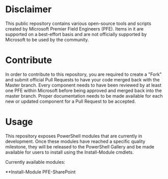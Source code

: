 # Disclaimer

This public repository contains various open-source tools and scripts created by Microsoft Premier Field Engineers (PFE). Items in it are supported on a best-effort basis and are not officially supported by Microsoft to be used by the community.

# Contribute

In order to contribute to this repository, you are required to create a "Fork" and submit official Pull Requests to have your code merged back with the Master branch. Every component needs to have been reviewed by at least one PFE within Microsoft before being approved and merged back into the master branch. Proper documentation needs to be made available for each new or updated component for a Pull Request to be accepted.

# Usage

This repository exposes PowerShell modules that are currently in development. Once these modules have reached a specific quality milestone, they will be released to the PowerShell Gallery and be made available for users to install using the Install-Module cmdlets.

Currently available modules:

**Install-Module PFE-SharePoint
